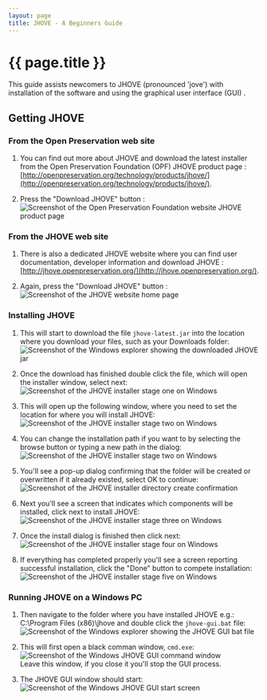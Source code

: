 ```yaml
---
layout: page
title: JHOVE - A Beginners Guide
---
```

{{ page.title }}
================
This guide assists newcomers to JHOVE (pronounced 'jove') with installation of the software and using the graphical user interface (GUI) .

Getting JHOVE
-------------

### From the Open Preservation web site
1. You can find out more about JHOVE and download the latest installer from the Open Preservation Foundation (OPF) JHOVE product page : [http://openpreservation.org/technology/products/jhove/](http://openpreservation.org/technology/products/jhove/).

2. Press the "Download JHOVE" button :<br/>
![Screenshot of the Open Preservation Foundation website JHOVE product page](/img/jhove-opf-download.png "OPF Site JHOVE product page")

### From the JHOVE web site
1. There is also a dedicated JHOVE website where you can find user documentation, developer information and download JHOVE : [http://jhove.openpreservation.org/](http://jhove.openpreservation.org/).

2. Again, press the "Download JHOVE" button :<br/>
![Screenshot of the JHOVE website home page](/img/jhove-download.png "JHOVE website home page")

### Installing JHOVE
1. This will start to download the file `jhove-latest.jar` into the location where you download your files, such as your Downloads folder:<br/>
![Screenshot of the Windows explorer showing the downloaded JHOVE jar](/img/jhove-down-windows.png "JHOVE download in Windows Explorer")

2. Once the download has finished double click the file, which will open the installer window, select next:<br/>
![Screenshot of the JHOVE installer stage one on Windows](/img/jhv-install-win-1.png "JHOVE installer stage one")

3. This will open up the following window, where you need to set the location for where you will install JHOVE:<br/>
![Screenshot of the JHOVE installer stage two on Windows](/img/jhv-install-win-2.png "JHOVE installer stage two")

4. You can change the installation path if you want to by selecting the browse button or typing a new path in the dialog:<br/>
![Screenshot of the JHOVE installer stage two on Windows](/img/jhv-install-win-2b.png "JHOVE installer stage two")

5. You'll see a pop-up dialog confirming that the folder will be created or overwritten if it already existed, select OK to continue:<br/>
![Screenshot of the JHOVE installer directory create confirmation](/img/jhv-cnfrm-create-win.png "JHOVE confirm directory create")

6. Next you'll see a screen that indicates which components will be installed, click next to install JHOVE:<br/>
![Screenshot of the JHOVE installer stage three on Windows](/img/jhv-install-win-3.png "JHOVE installer stage three")

7. Once the install dialog is finished then click next:<br/>
![Screenshot of the JHOVE installer stage four on Windows](/img/jhv-install-win-4.png "JHOVE installer stage four")

8. If everything has completed properly you'll see a screen reporting successful installation, click the "Done" button to compete installation:<br/>
![Screenshot of the JHOVE installer stage five on Windows](/img/jhv-install-win-5.png "JHOVE installer stage five")

### Running JHOVE on a Windows PC
1. Then navigate to the folder where you have installed JHOVE e.g.: C:\Program Files (x86)\jhove and double click the `jhove-gui.bat` file:<br/>
![Screenshot of the Windows explorer showing the JHOVE GUI bat file](/img/jhove-run-gui-win.png "JHOVE GUI batch file in Windows Explorer")

2. This will first open a black comman window, `cmd.exe`:<br/>
![Screenshot of the Windows JHOVE GUI command window](/img/jhove-win-cmd.png "JHOVE GUI command shell on Windows")<br/>
Leave this window, if you close it you'll stop the GUI process.

3. The JHOVE GUI window should start:<br/>
![Screenshot of the Windows JHOVE GUI start screen](/img/jhv-gui-win.png "JHOVE GUI start screen on Windows")<br/>
